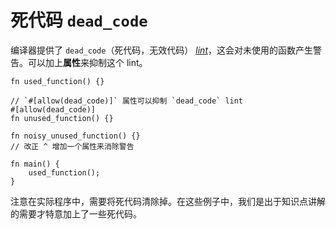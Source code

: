 # 死代码 `dead_code`

编译器提供了 `dead_code`（死代码，无效代码） [*lint*][lint]，这会对未使用的函数产生警告。可以加上**属性**来抑制这个 lint。

```rust,editable
fn used_function() {}

// `#[allow(dead_code)]` 属性可以抑制 `dead_code` lint
#[allow(dead_code)]
fn unused_function() {}

fn noisy_unused_function() {}
// 改正 ^ 增加一个属性来消除警告

fn main() {
    used_function();
}
```

注意在实际程序中，需要将死代码清除掉。在这些例子中，我们是出于知识点讲解的需要才特意加上了一些死代码。

[lint]: https://en.wikipedia.org/wiki/Lint_%28software%29

